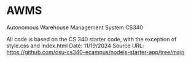 # AWMS
Autonomous Warehouse Management System
CS340


All code is based on the CS 340 starter code, with the exception of style.css and index.html
Date: 11/19/2024
Source URL: https://github.com/osu-cs340-ecampus/nodejs-starter-app/tree/main 